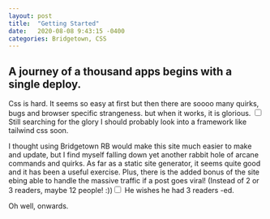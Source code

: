 ```yaml
---
layout: post
title:  "Getting Started"
date:   2020-08-08 9:43:15 -0400
categories: Bridgetown, CSS
---
```


<h2>A journey of a thousand apps begins with a single deploy.</h2>
  <section>
      <p>Css is hard. It seems so easy at first but then there are soooo many quirks, bugs and browser specific 
      strangeness. but when it works, it is glorious. <label for="sn-it-is-glorious" class="margin-toggle 
      sidenote-number"></label><input type="checkbox" id="sn-it-is-glorious" class="margin-toggle"/>
      <span class="sidenote">Still searching for the glory</span> I should probably look into a framework
      like tailwind css soon.</p>
  </section>
  <section>
      <p>I thought using Bridgetown RB would make this site much easier to make and update, but I find myself falling
       down yet another rabbit hole of arcane commands and quirks. As far as a static site generator, it seems quite
        good and it has been a useful exercise. Plus, there is the added bonus of the site ebing able to handle the
        massive traffic if a post goes viral! (Instead of 2 or 3 readers, maybe 12 people! :))<label for="sn-post-goes-viral" class="margin-toggle 
      sidenote-number"></label><input type="checkbox" id="sn-post-goes-viral" class="margin-toggle"/>
      <span class="sidenote">He wishes he had 3 readers -ed.</span></p>
  </section>
  <section>
      <p>Oh well, onwards. </p>
  </section>
